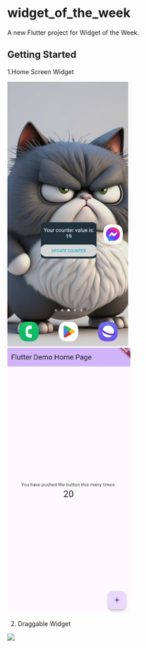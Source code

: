 # widget_of_the_week

A new Flutter project for Widget of the Week.

## Getting Started

1.Home Screen Widget

<img src="https://github.com/phamnhantucode/Flutter-Widget-of-the-Week/blob/main/images/home_screen_widget/home_screen_widget_1.png?raw=true" height="600"> <img src="https://github.com/phamnhantucode/Flutter-Widget-of-the-Week/blob/main/images/home_screen_widget/home_screen_widget_2.png?raw=true" height="600">

2. Draggable Widget
<img src="https://github.com/phamnhantucode/Flutter-Widget-of-the-Week/blob/main/images/draggable_widget/draggable.png?raw=true" height="600">
